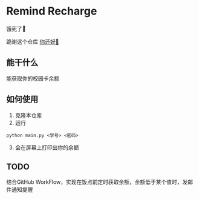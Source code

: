 # Remind Recharge

饿死了🐎

跪谢这个仓库 [你还好🐎](https://github.com/unbyte/are-u-ok)

## 能干什么

能获取你的校园卡余额

## 如何使用

1. 克隆本仓库
2. 运行
```
python main.py <学号> <密码>
```

3. 会在屏幕上打印出你的余额

## TODO

结合GitHub WorkFlow，实现在饭点前定时获取余额，余额低于某个值时，发邮件通知提醒
